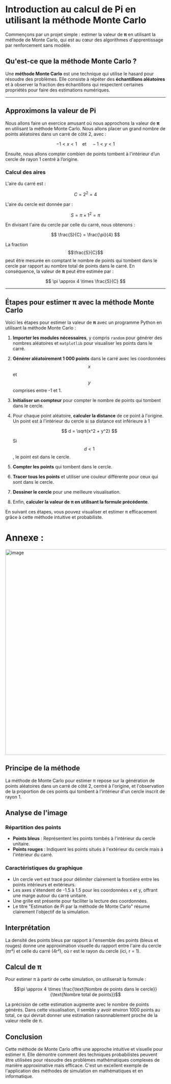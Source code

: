 # Introduction au calcul de Pi en utilisant la méthode Monte Carlo

Commençons par un projet simple : estimer la valeur de **π** en utilisant la méthode de Monte Carlo, qui est au cœur des algorithmes d'apprentissage par renforcement sans modèle.

## Qu'est-ce que la méthode Monte Carlo ?

Une **méthode Monte Carlo** est une technique qui utilise le hasard pour résoudre des problèmes. Elle consiste à répéter des **échantillons aléatoires** et à observer la fraction des échantillons qui respectent certaines propriétés pour faire des estimations numériques.

---

## Approximons la valeur de Pi

Nous allons faire un exercice amusant où nous approchons la valeur de **π** en utilisant la méthode Monte Carlo. Nous allons placer un grand nombre de points aléatoires dans un carré de côté 2, avec :

$$
-1 < x < 1 \quad \text{et} \quad -1 < y < 1
$$

Ensuite, nous allons compter combien de points tombent à l'intérieur d’un cercle de rayon 1 centré à l’origine.

### Calcul des aires

L'aire du carré est :

$$
C = 2^2 = 4
$$

L'aire du cercle est donnée par :

$$
S = \pi \times 1^2 = \pi
$$

En divisant l'aire du cercle par celle du carré, nous obtenons :

$$
\frac{S}{C} = \frac{\pi}{4}
$$

La fraction $$\frac{S}{C}$$ peut être mesurée en comptant le nombre de points qui tombent dans le cercle par rapport au nombre total de points dans le carré. En conséquence, la valeur de **π** peut être estimée par :

$$
\pi \approx 4 \times \frac{S}{C}
$$

---

## Étapes pour estimer **π** avec la méthode Monte Carlo

Voici les étapes pour estimer la valeur de **π** avec un programme Python en utilisant la méthode Monte Carlo :

1. **Importer les modules nécessaires**, y compris `random` pour générer des nombres aléatoires et `matplotlib` pour visualiser les points dans le carré.

2. **Générer aléatoirement 1 000 points** dans le carré avec les coordonnées $$x$$ et $$y$$ comprises entre -1 et 1.

3. **Initialiser un compteur** pour compter le nombre de points qui tombent dans le cercle.

4. Pour chaque point aléatoire, **calculer la distance** de ce point à l'origine. Un point est à l'intérieur du cercle si sa distance est inférieure à 1

   

   $$
   d = \sqrt{x^2 + y^2}
   $$

   Si $$d < 1$$, le point est dans le cercle.

6. **Compter les points** qui tombent dans le cercle.

7. **Tracer tous les points** et utiliser une couleur différente pour ceux qui sont dans le cercle.

8. **Dessiner le cercle** pour une meilleure visualisation.

9. Enfin, **calculer la valeur de **π** en utilisant la formule précédente**.

En suivant ces étapes, vous pouvez visualiser et estimer π efficacement grâce à cette méthode intuitive et probabiliste.


# Annexe :



<img width="655" height="644" alt="image" src="https://github.com/user-attachments/assets/152eaad5-81b7-4d31-89d9-7b9515eee006" />



## Principe de la méthode

La méthode de Monte Carlo pour estimer π repose sur la génération de points aléatoires dans un carré de côté 2, centré à l'origine, et l'observation de la proportion de ces points qui tombent à l'intérieur d'un cercle inscrit de rayon 1.

## Analyse de l'image

### Répartition des points

- **Points bleus** : Représentent les points tombés à l'intérieur du cercle unitaire.
- **Points rouges** : Indiquent les points situés à l'extérieur du cercle mais à l'intérieur du carré.

### Caractéristiques du graphique

- Un cercle vert est tracé pour délimiter clairement la frontière entre les points intérieurs et extérieurs.
- Les axes s'étendent de -1.5 à 1.5 pour les coordonnées x et y, offrant une marge autour du carré unitaire.
- Une grille est présente pour faciliter la lecture des coordonnées.
- Le titre "Estimation de Pi par la méthode de Monte Carlo" résume clairement l'objectif de la simulation.

## Interprétation

La densité des points bleus par rapport à l'ensemble des points (bleus et rouges) donne une approximation visuelle du rapport entre l'aire du cercle (πr²) et celle du carré (4r²), où r est le rayon du cercle (ici, r = 1).

## Calcul de π

Pour estimer π à partir de cette simulation, on utiliserait la formule :

$$\pi \approx 4 \times \frac{\text{Nombre de points dans le cercle}}{\text{Nombre total de points}}$$

La précision de cette estimation augmente avec le nombre de points générés. Dans cette visualisation, il semble y avoir environ 1000 points au total, ce qui devrait donner une estimation raisonnablement proche de la valeur réelle de π.

## Conclusion

Cette méthode de Monte Carlo offre une approche intuitive et visuelle pour estimer π. 
Elle démontre comment des techniques probabilistes peuvent être utilisées pour résoudre des problèmes mathématiques complexes de manière approximative mais efficace. 
C'est un excellent exemple de l'application des méthodes de simulation en mathématiques et en informatique.


